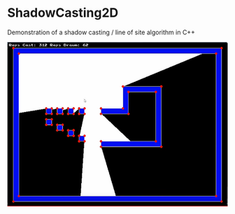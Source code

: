 # ShadowCasting2D
Demonstration of a shadow casting / line of site algorithm in C++

![Screenshot](ShadowCasting2D-preview.png)
